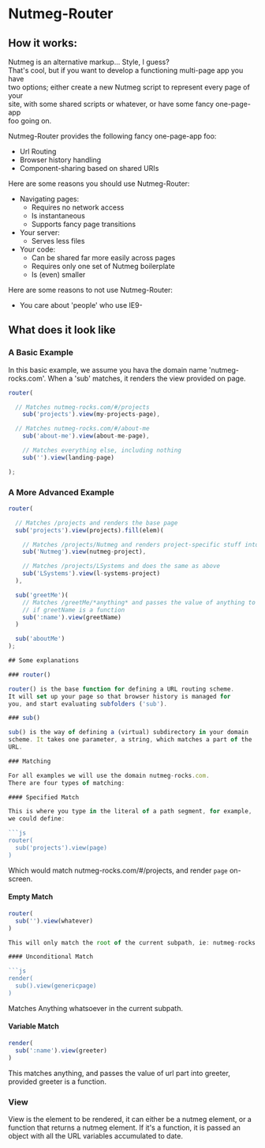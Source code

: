 # Nutmeg-Router

## How it works:  

Nutmeg is an alternative markup... Style, I guess?  
That's cool, but if you want to develop a functioning multi-page app  you have  
two options; either create a new Nutmeg script to represent every page of your  
site, with some shared scripts or whatever, or have some fancy one-page-app  
foo going on. 

Nutmeg-Router provides the following fancy one-page-app foo:

* Url Routing
* Browser history handling
* Component-sharing based on shared URIs

Here are some reasons you should use Nutmeg-Router:

* Navigating pages:
  * Requires no network access
  * Is instantaneous
  * Supports fancy page transitions
* Your server:
  * Serves less files
* Your code:
  * Can be shared far more easily across pages
  * Requires only one set of Nutmeg boilerplate
  * Is (even) smaller

Here are some reasons to not use Nutmeg-Router:

* You care about 'people' who use IE9-

## What does it look like

### A Basic Example

In this basic example, we assume you hava the domain name 'nutmeg-rocks.com'.
When a 'sub' matches, it renders the view provided on page.

```js
router(

  // Matches nutmeg-rocks.com/#/projects
	sub('projects').view(my-projects-page),

  // Matches nutmeg-rocks.com/#/about-me
	sub('about-me').view(about-me-page),

	// Matches everything else, including nothing
	sub('').view(landing-page)

);
```

### A More Advanced Example

```js
router(

  // Matches /projects and renders the base page
  sub('projects').view(projects).fill(elem)(

    // Matches /projects/Nutmeg and renders project-specific stuff into elem
    sub('Nutmeg').view(nutmeg-project),

    // Matches /projects/LSystems and does the same as above
    sub('LSystems').view(l-systems-project)
  ),

  sub('greetMe')(
    // Matches /greetMe/*anything* and passes the value of anything to greetName,
    // if greetName is a function
    sub(':name').view(greetName)
  )

  sub('aboutMe')
);

## Some explanations

### router()

router() is the base function for defining a URL routing scheme.
It will set up your page so that browser history is managed for
you, and start evaluating subfolders ('sub').

### sub()

sub() is the way of defining a (virtual) subdirectory in your domain 
scheme. It takes one parameter, a string, which matches a part of the 
URL.

### Matching

For all examples we will use the domain nutmeg-rocks.com.
There are four types of matching:

#### Specified Match

This is where you type in the literal of a path segment, for example,
we could define:

```js
router(
  sub('projects').view(page)
)
```

Which would match nutmeg-rocks.com/#/projects, and render `page` on-screen.

#### Empty Match

```js
router(
  sub('').view(whatever)
)

This will only match the root of the current subpath, ie: nutmeg-rocks.com

#### Unconditional Match 

```js
render(
  sub().view(genericpage)
)
```

Matches Anything whatsoever in the current subpath.

#### Variable Match 

```js
render(
  sub(':name').view(greeter)
)
```

This matches anything, and passes the value of url part into greeter, 
provided greeter is a function.

### View

View is the element to be rendered, it can either be a nutmeg element,
or a function that returns a nutmeg element. If it's a function, it is 
passed an object with all the URL variables accumulated to date.

